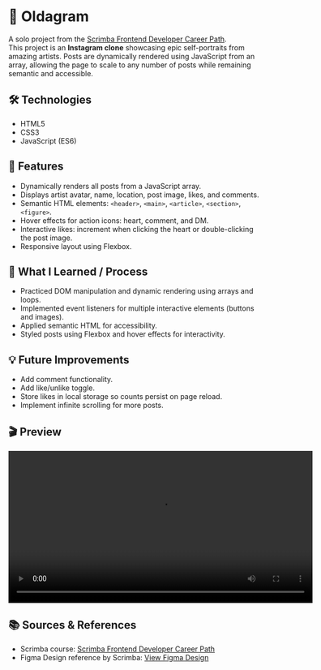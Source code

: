 # 📸 Oldagram

A solo project from the [Scrimba Frontend Developer Career Path](https://scrimba.com/frontend-path-c0j).  
This project is an **Instagram clone** showcasing epic self-portraits from amazing artists. Posts are dynamically rendered using JavaScript from an array, allowing the page to scale to any number of posts while remaining semantic and accessible.

## 🛠️ Technologies
- HTML5  
- CSS3  
- JavaScript (ES6)

## 🚀 Features
- Dynamically renders all posts from a JavaScript array.
- Displays artist avatar, name, location, post image, likes, and comments.
- Semantic HTML elements: `<header>`, `<main>`, `<article>`, `<section>`, `<figure>`.
- Hover effects for action icons: heart, comment, and DM.
- Interactive likes: increment when clicking the heart or double-clicking the post image.
- Responsive layout using Flexbox.

## 🧠 What I Learned / Process
- Practiced DOM manipulation and dynamic rendering using arrays and loops.
- Implemented event listeners for multiple interactive elements (buttons and images).
- Applied semantic HTML for accessibility.
- Styled posts using Flexbox and hover effects for interactivity.

## 💡 Future Improvements
- Add comment functionality.
- Add like/unlike toggle.
- Store likes in local storage so counts persist on page reload.
- Implement infinite scrolling for more posts.

## 🎬 Preview

<video controls width="600">
  <source src="videos/video-oldagram.mp4" type="video/mp4">
  Your browser does not support the video tag.
</video>

## 📚 Sources & References
- Scrimba course: [Scrimba Frontend Developer Career Path](https://scrimba.com/frontend-path-c0j)  
- Figma Design reference by Scrimba: [View Figma Design](https://www.figma.com/design/h0MKma9TTWzGOMQ9Ia6ROW/Oldagram?node-id=0-1&p=f&t=1VIJva7ESjCWB2UZ-0)
